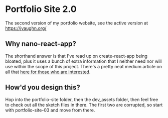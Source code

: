 # Portfolio Site 2.0
The second version of my portfolio website, see the active version at https://jvaughn.org/

## Why nano-react-app?
The shorthand answer is that I've read up on create-react-app being bloated, plus it uses a bunch of extra information that I neither need nor will use within the scope of this project. There's a pretty neat medium article on all that [here for those who are interested](https://hackernoon.com/create-react-app-is-way-too-bloated-5db07c3511).

## How'd you design this?
Hop into the portfolio-site folder, then the dev_assets folder, then feel free to check out all the sketch files in there. The first two are corrupted, so start with portfolio-site-03 and move from there. 